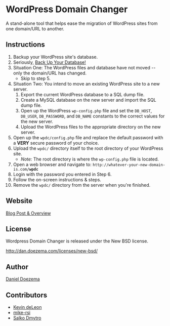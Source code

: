 # WordPress Domain Changer

A stand-alone tool that helps ease the migration of WordPress sites from one domain/URL to another.

## Instructions

1. Backup your WordPress site's database.
2. Seriously, [Back Up Your Database!](http://codex.wordpress.org/Backing_Up_Your_Database)
3. Situation One: The WordPress files and database have not moved -- only the domain/URL has changed.
    * Skip to step 5.
4. Situation Two: You intend to move an existing WordPress site to a new server.
    1. Export the current WordPress database to a SQL dump file.
    2. Create a MySQL database on the new server and import the SQL dump file.
    3. Open up the WordPress `wp-config.php` file and set the `DB_HOST`, `DB_USER`, `DB_PASSWORD`, and `DB_NAME` constants to the correct values for the new server.
    4. Upload the WordPress files to the appropriate directory on the new server.
5. Open up the `wpdc/config.php` file and replace the default password with a **VERY** secure password of your choice.
6. Upload the `wpdc/` directory itself to the root directory of your WordPress site.
    * _Note:_ The root directory is where the `wp-config.php` file is located.
7. Open a web browser and navigate to: `http://whatever-your-new-domain-is.com`**`/wpdc`**
8. Login with the password you entered in Step 6.
9. Follow the on-screen instructions & steps.
10. Remove the `wpdc/` directory from the server when you're finished.

## Website

[Blog Post & Overview](http://dan.doezema.com/2014/11/wordpress-domain-changer-version-2.0/)

## License

Wordpress Domain Changer is released under the New BSD license.

http://dan.doezema.com/licenses/new-bsd/

## Author

[Daniel Doezema](http://dan.doezema.com)

## Contributors

* [Kevin deLeon](http://www.kevin-deleon.com/)
* [mike-rsi](https://github.com/mike-rsi)
* [Salko Dmytro](http://salko.org.ua/)
